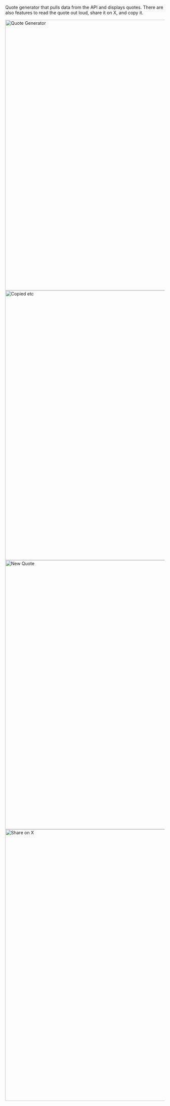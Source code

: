 Quote generator that pulls data from the API and displays quotes. There are also features to read the quote out loud, share it on X, and copy it.

<img width="1916" height="856" alt="Quote Generator" src="https://github.com/user-attachments/assets/65fd6b58-7ddc-45bd-a862-715cef8bc482" />
<img width="1909" height="853" alt="Copied etc" src="https://github.com/user-attachments/assets/6837eb1a-ee90-4166-ba31-dd8cd96be20e" />
<img width="1903" height="851" alt="New Quote" src="https://github.com/user-attachments/assets/5d490e1c-ceba-40c7-b061-9ef4be52b669" />
<img width="1900" height="859" alt="Share on X" src="https://github.com/user-attachments/assets/9d3a3749-974c-4fc6-b240-f58fb12df147" />
